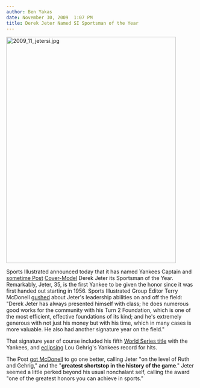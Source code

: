```yaml
---
author: Ben Yakas
date: November 30, 2009  1:07 PM
title: Derek Jeter Named SI Sportsman of the Year
---
```


<p><span class="mt-enclosure mt-enclosure-image" style="display: inline;"> <a href="https://web.archive.org/web/20110704124012/http://gothamist.com/attachments/jen/2009_11_jetersi.jpg"> <img alt="2009_11_jetersi.jpg" src="https://web.archive.org/web/20110704124012im_/http://gothamist.com/assets_c/2009/11/2009_11_jetersi-thumb-450x600-462161.jpg" width="450" height="600" class="image-center"> </a> </span></p>

<p>Sports Illustrated announced today that it has named Yankees Captain and <a href="https://web.archive.org/web/20110704124012/http://gothamist.com/2009/11/19/derek_jeter_lands_on_post_cover_wit.php">sometime Post</a> <a href="https://web.archive.org/web/20110704124012/http://gothamist.com/2009/11/13/jeter_slums_it_for_movie_lands_on_p.php">Cover-Model</a> Derek Jeter its Sportsman of the Year. Remarkably, Jeter, 35, is the first Yankee to be given the honor since it was first handed out starting in 1956. Sports Illustrated Group Editor Terry McDonell <a href="https://web.archive.org/web/20110704124012/http://sportsillustrated.cnn.com/2009/magazine/specials/sportsman/2009/11/25/derek.jeter/index.html?eref=sihp">gushed</a> about Jeter&apos;s leadership abilities on and off the field: &quot;Derek Jeter has always presented himself with class; he does numerous good works for the community with his Turn 2 Foundation, which is one of the most efficient, effective foundations of its kind; and he&apos;s extremely generous with not just his money but with his time, which in many cases is more valuable. He also had another signature year on the field.&quot; </p>

<p>That signature year of course included his fifth <a href="https://web.archive.org/web/20110704124012/http://gothamist.com/2009/11/05/last_nights_action_yankees_win_world_series.php">World Series title</a> with the Yankees, and <a href="https://web.archive.org/web/20110704124012/http://gothamist.com/2009/09/12/last_nights_action_272127222723.php">eclipsing</a> Lou Gehrig&apos;s Yankees record for hits.</p>

<p>The Post <a href="https://web.archive.org/web/20110704124012/http://www.nypost.com/p/sports/yankees/derek_jeter_wins_si_sportsman_of_KsAIhh1jyqKi5zJl2lawdL">got McDonell</a> to go one better, calling Jeter &quot;on the level of Ruth and Gehrig,&quot; and the &quot;<strong>greatest shortstop in the history of the game</strong>.&quot; Jeter seemed a little perked beyond his usual nonchalant self, calling the award &quot;one of the greatest honors you can achieve in sports.&quot;</p>
